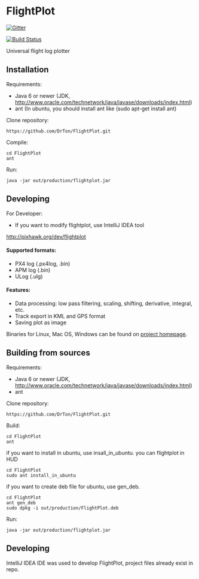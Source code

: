 FlightPlot
==========

[![Gitter](https://badges.gitter.im/Join%20Chat.svg)](https://gitter.im/DrTon/FlightPlot?utm_source=badge&utm_medium=badge&utm_campaign=pr-badge&utm_content=badge)

[![Build Status](http://jenkins.antener.name/buildStatus/icon?job=FlightPlot)](http://jenkins.antener.name/job/FlightPlot/)

Universal flight log plotter

Installation
------------
Requirements:
 -  Java 6 or newer (JDK, http://www.oracle.com/technetwork/java/javase/downloads/index.html)
 -  ant (In ubuntu, you should install ant like (sudo apt-get install ant)


Clone repository:
```
https://github.com/DrTon/FlightPlot.git
```

Compile:
```
cd FlightPlot
ant
```

Run:
```
java -jar out/production/flightplot.jar
```

Developing
----------

For Developer:
 - If you want to modify flightplot, use IntelliJ IDEA tool

http://pixhawk.org/dev/flightplot

#### Supported formats:
 - PX4 log (.px4log, .bin)
 - APM log (.bin)
 - ULog (.ulg)
 
#### Features:
 - Data processing: low pass filtering, scaling, shifting, derivative, integral, etc.
 - Track export in KML and GPS format
 - Saving plot as image

Binaries for Linux, Mac OS, Windows can be found on [project homepage](https://pixhawk.org/dev/flightplot#download).

Building from sources
----------------------
Requirements:
 -  Java 6 or newer (JDK, http://www.oracle.com/technetwork/java/javase/downloads/index.html)
 -  ant

Clone repository:
```
https://github.com/DrTon/FlightPlot.git
```

Build:
```
cd FlightPlot
ant 
```

if you want to install in ubuntu, use insall_in_ubuntu. you can flightplot in HUD
```
cd FlightPlot
sudo ant install_in_ubuntu
```

if you want to create deb file for ubuntu, use gen_deb.
```
cd FlightPlot
ant gen_deb
sudo dpkg -i out/production/FlightPlot.deb
```

Run:
```
java -jar out/production/flightplot.jar
```

Developing
----------

IntelliJ IDEA IDE was used to develop FlightPlot, project files already exist in repo.
